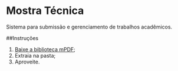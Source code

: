 # Mostra Técnica
Sistema para submissão e gerenciamento de trabalhos acadêmicos.

##Instruções

1. [Baixe a biblioteca mPDF](http://www.mpdfonline.com/repos/MPDF_6_0.zip);
2. Extraia na pasta;
3. Aproveite.
